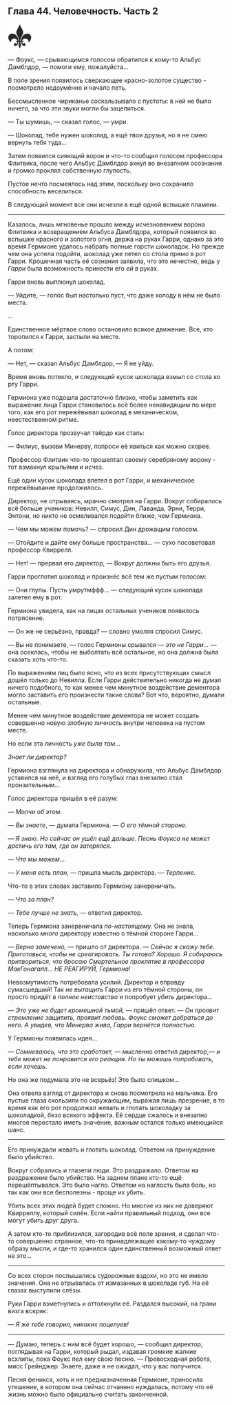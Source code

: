﻿## Глава 44. Человечность. Часть 2

![](./images/fleur.jpg)

— Фоукс, — срывающимся голосом обратился к кому-то Альбус Дамблдор, — помоги ему, пожалуйста…

В поле зрения появилось сверкающее красно-золотое существо - посмотрело недоумённо и начало петь.

Бессмысленное чириканье соскальзывало с пустоты: в ней не было ничего, за что эти звуки могли бы зацепиться.

— Ты шумишь, — сказал голос, — умри.

— Шоколад, тебе нужен шоколад, а ещё твои друзья, но я не смею вернуть тебя туда…

Затем появился сияющий ворон и что-то сообщил голосом профессора Флитвика, после чего Альбус Дамблдор ахнул во внезапном осознании и громко проклял собственную глупость.

Пустое нечто посмеялось над этим, поскольку оно сохранило способность веселиться.

В следующий момент все они исчезли в ещё одной вспышке пламени.

* * *

Казалось, лишь мгновенье прошло между исчезновением ворона Флитвика и возвращением Альбуса Дамблдора, который появился во вспышке красного и золотого огня, держа на руках Гарри, однако за это время Гермионе удалось набрать полные горсти шоколадок. Но прежде чем она успела подойти, шоколад уже летел со стола прямо в рот Гарри. Крошечная часть её сознания заявила, что это нечестно, ведь у *Гарри* была возможность принести его *ей* в руках.

Гарри вновь выплюнул шоколад.

— Уйдите, — голос был настолько пуст, что даже холоду в нём не было места.

…

Единственное мёртвое слово остановило всякое движение. Все, кто торопился к Гарри, застыли на месте.

А потом:

— Нет, — сказал Альбус Дамблдор, — Я не уйду.

Время вновь потекло, и следующий кусок шоколада взмыл со стола ко рту Гарри.

Гермиона уже подошла достаточно близко, чтобы заметить как выражение лица Гарри становилось всё более ненавидящим по мере того, как его рот пережёвывал шоколад в механическом, неестественном ритме.

Голос директора прозвучал твёрдо как сталь:

— Филиус, вызови Минерву, попроси её явиться как можно скорее.

Профессор Флитвик что-то прошептал своему серебряному ворону - тот взмахнул крыльями и исчез.

Ещё один кусок шоколада влетел в рот Гарри, и механическое пережёвывание продолжилось.

Директор, не отрываясь, мрачно смотрел на Гарри. Вокруг собиралось всё больше учеников: Невилл, Симус, Дин, Лаванда, Эрни, Терри, Энтони, но никто не осмеливался подойти ближе, чем Гермиона.

— Чем мы можем помочь? — спросил Дин дрожащим голосом.

— Отойдите и дайте ему больше пространства… — сухо посоветовал профессор Квиррелл.

— Нет! — прервал его директор, — Вокруг должны быть его друзья.

Гарри проглотил шоколад и произнёс всё тем же пустым голосом:

— Они глупы. Пусть умрутмффф… — следующий кусок шоколада залетел ему в рот.

Гермиона увидела, как на лицах остальных учеников появилось потрясение.

— Он же не серьёзно, правда? — словно умоляя спросил Симус.

— Вы не понимаете, — голос Гермионы срывался — *это не Гарри… —* она осеклась, чтобы не выболтать всё остальное, но она должна была сказать хоть что-то.

По выражениям лиц было ясно, что из всех присутствующих смысл дошёл только до Невилла. Если Гарри действительно никогда не думал ничего подобного, то как менее чем минутное воздействие дементора могло заставить его произнести такие слова? Вот что, вероятно, думали остальные.

Менее чем минутное воздействие дементора не может создать совершенно новую злобную личность внутри человека на пустом месте.

Но если эта личность *уже была там*…

*Знает ли директор?*

Гермиона взглянула на директора и обнаружила, что Альбус Дамблдор уставился на неё, и взгляд его голубых глаз внезапно стал пронзительным…

Голос директора пришёл в её разум:

*— Молчи об этом*.

— *Вы знаете*, — думала Гермиона. — *О его тёмной стороне.*

*— Я знаю. Но сейчас он ушёл ещё дальше. Песнь Фоукса не может достичь его там, где он затерялся.*

*— Что мы можем…*

*— У меня есть план, —* пришла мысль директора. — *Терпение.*

Что-то в этих словах заставило Гермиону занервничать.

*— Что за план?*

*— Тебе лучше не знать, —* ответил директор.

Теперь Гермиона занервничала *по-настоящему.* Она не знала, насколько *много* директору известно о тёмной стороне Гарри…

*— Верно замечено, —* пришло от директора. — *Сейчас я скажу тебе. Приготовься, чтобы не среагировать. Ты готова? Хорошо. Я собираюсь притвориться, что бросаю Смертельное проклятие в профессора МакГонагалл… НЕ РЕАГИРУЙ, Гермиона!*

Невозмутимость потребовала усилий. Директор и вправду сумасшедший! Так *не вытащить* Гарри из его тёмной стороны, он просто придёт в *полное неистовство* и попробует *убить* директора…

— *Это уже не будет кромешной тьмой, —* пришёл ответ. — *Он проявит стремление защитить, проявит любовь. Фоукс сможет добраться до него. А увидев, что Минерва жива, Гарри вернётся полностью.*

У Гермионы появилась идея…

*— Сомневаюсь, что это сработает, —* мысленно ответил директор,*— и тебе может не понравится его реакция. Но ты можешь попробовать, если хочешь.*

Но она же подумала это не всерьёз! Это было слишком…

Она отвела взгляд от директора и снова посмотрела на мальчика. Его пустые глаза скользили по окружающим, выражая лишь презрение, в то время как его рот продолжал жевать и глотать шоколадку за шоколадкой, безо всякого эффекта. Её сердце сжалось и внезапно многое перестало иметь значение, важным остался только имеющийся шанс.

* * *

Его принуждали жевать и глотать шоколад. Ответом на принуждение было убийство.

Вокруг собрались и глазели люди. Это раздражало. Ответом на раздражение было убийство. На заднем плане кто-то ещё перешёптывался. Это было нагло. Ответом на наглость была боль, но так как они все бесполезны - проще их убить.

Убить всех этих людей будет сложно. Но многие из них не доверяют Квирреллу, который силён. Если найти правильный подход, они все могут убить друг друга.

А затем кто-то приблизился, загородив всё поле зрения, и сделал что-то совершенно странное, что-то принадлежащее какому-то чуждому образу мысли, и где-то хранился один единственный возможный ответ на это…

* * *

Со всех сторон послышались судорожные вздохи, но это не имело значения. Она не отрывалась от измазанных в шоколаде губ. На её глазах выступили слёзы.

Руки Гарри взметнулись и оттолкнули её. Раздался высокий, на грани визга вскрик:

— *Я же тебе говорил, никаких поцелуев!*

* * *

— Думаю, теперь с ним всё будет хорошо, — сообщил директор, поглядывая на Гарри, который рыдал, издавая громкие жалкие всхлипы, пока Фоукс пел ему свою песню. — Превосходная работа, мисс Грейнджер. Знаете, даже я не ожидал, что у вас получится.

Песня феникса, хоть и не предназначенная Гермионе, приносила утешение, в котором она сейчас отчаянно нуждалась, потому что её жизнь можно было официально считать законченной.
